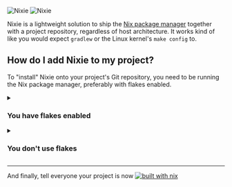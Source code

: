 ![Nixie](https://raw.githubusercontent.com/nixie-dev/nixie/master/.github/logo.svg#gh-light-mode-only)
![Nixie](https://raw.githubusercontent.com/nixie-dev/nixie/master/.github/logo-dark.svg#gh-dark-mode-only)

Nixie is a lightweight solution to ship the [Nix package manager](https://nixos.org) together with a project repository, regardless of host architecture. It works kind of like you would expect `gradlew` or the Linux kernel's `make config` to.

## How do I add Nixie to my project?

To "install" Nixie onto your project's Git repository, you need to be running the Nix package manager, preferably with flakes enabled.

<details>

<summary>

### You have flakes enabled
</summary>

You only need to run one command. Make sure your current directory is this of the project you wish to populate.

```sh
nix run github:nixie-dev/nixie
```

</details>

<details>

<summary>

### You don't use flakes
</summary>

In this case, you need to retrieve Nixie manually, either by cloning this repository or adding it as a Nix channel:

#### As a Nix channel

```sh
nix-channel --add https://github.com/nixie-dev/nixie/archive/master.tar.gz nixie
nix-channel --update
nix-env -iA nixie
```

#### By cloning the `nixie-dev/nixie` repository

```sh
git clone https://github.com/nixie-dev/nixie
nix-shell /path/to/cloned/nixie/shell.nix
```

While it is possible to build Nixie directly from this repository, the resulting binary still requires Nix to be available on setup.

Once you have acquired Nixie, simply run `nixie` to automatically configure the repository you're in.

</details>


---

And finally, tell everyone your project is now [![built with nix](https://builtwithnix.org/badge.svg)](https://builtwithnix.org)
